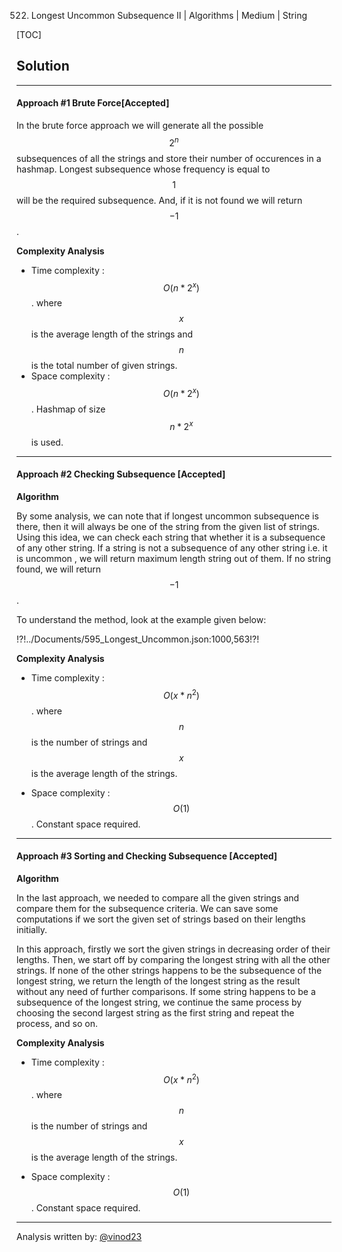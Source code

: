 522. Longest Uncommon Subsequence II | Algorithms | Medium | String

[TOC]

## Solution

---
#### Approach #1 Brute Force[Accepted]

In the brute force approach we will generate all the possible $$2^n$$ subsequences of all the strings and store their number of occurences in a hashmap. Longest subsequence whose frequency is equal to $$1$$ will be the required subsequence. And, if it is not found we will return $$-1$$.




**Complexity Analysis**

* Time complexity : $$O(n*2^x)$$. where $$x$$ is the average length of the strings and $$n$$ is the total number of given strings.
* Space complexity : $$O(n*2^x)$$. Hashmap of size $$n*2^x$$ is used.

---
#### Approach #2 Checking Subsequence [Accepted]

**Algorithm**

By some analysis, we can note that if longest uncommon subsequence is there, then it will always be one of the string from the given list of strings.
Using this idea, we can check each string that whether it is a subsequence of any other string. If a string is not a subsequence of any other string i.e. it is uncommon , we will return maximum length string out of them. If no string found, we will return $$-1$$.

To understand the method, look at the example given below:


!?!../Documents/595_Longest_Uncommon.json:1000,563!?!



**Complexity Analysis**

* Time complexity : $$O(x*n^2)$$. where $$n$$ is the number of strings and $$x$$ is the average length of the strings.

* Space complexity : $$O(1)$$. Constant space required.

---
#### Approach #3 Sorting and Checking Subsequence [Accepted]

**Algorithm**

In the last approach, we needed to compare all the given strings and compare them for the subsequence criteria. We can save some computations if we sort the given set of strings based on their lengths initially.

In this approach, firstly we sort the given strings in decreasing order of their lengths. Then, we start off by comparing the longest string with all the other strings. If none of the other strings happens to be the subsequence of the longest string, we return the length of the longest string as the result without any need of further comparisons. If some string happens to be a subsequence of the longest string, we continue the same process by choosing the second largest string as the first string and repeat the process, and so on.



**Complexity Analysis**

* Time complexity : $$O(x*n^2)$$. where $$n$$ is the number of strings and $$x$$ is the average length of the strings.

* Space complexity : $$O(1)$$. Constant space required.

---

Analysis written by: [@vinod23](https://leetcode.com/vinod23)
